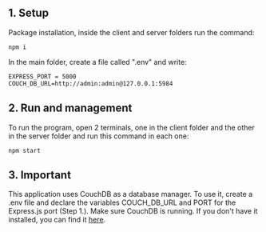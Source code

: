 ## 1. Setup

Package installation, inside the client and server folders run the command: 

```
npm i
```

In the main folder, create a file called ".env" and write:

```
EXPRESS_PORT = 5000 
COUCH_DB_URL=http://admin:admin@127.0.0.1:5984
```

## 2. Run and management

To run the program, open 2 terminals, one in the client folder and the other in the server folder and run this command in each one:

```
npm start
```

## 3. Important

This application uses CouchDB as a database manager. To use it, create a .env file and declare the variables COUCH_DB_URL and PORT for the Express.js port (Step 1.). Make sure CouchDB is running. If you don't have it installed, you can find it [here](https://couchdb.apache.org/#download).
